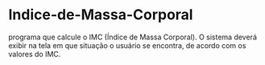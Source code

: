# Indice-de-Massa-Corporal
programa que calcule o IMC (Índice de Massa Corporal). O sistema deverá exibir na tela em que situação o usuário se encontra, de acordo com os valores do IMC.
